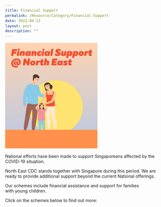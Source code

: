 ```yaml
---
title: Financial Support
permalink: /Resource/Category/Financial-Support
date: 2022-04-22
layout: post
description: ""
---
```

![Financial Support @ North East](/images/HomePage/Financia_Support_img.png)

National efforts have been made to support Singaporeans affected by the COVID-19 situation. 

North East CDC stands together with Singapore during this period. We are ready to provide additional support beyond the current National offerings.

Our schemes include financial assistance and support for families with young children.  
  
Click on the schemes below to find out more: